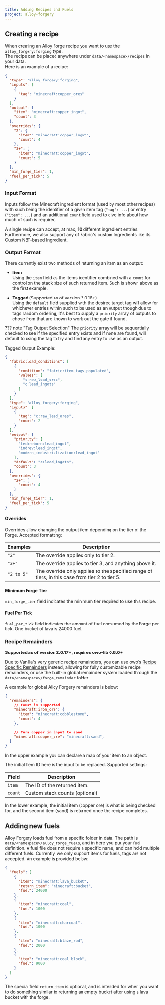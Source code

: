 ```yaml
---
title: Adding Recipes and Fuels
project: alloy-forgery
---
```


## Creating a recipe
When creating an Alloy Forge recipe you want to use the `alloy_forgery:forging` type.  
The recipe can be placed anywhere under `data/<namespace>/recipes` in your data.  
Here is an example of a recipe:  

```JSON title="copper_ingots_from_ore.json"
{
  "type": "alloy_forgery:forging",
  "inputs": [
    {
      "tag": "minecraft:copper_ores"
    }
  ],
  "output": {
    "item": "minecraft:copper_ingot",
    "count": 3
  },
  "overrides": {
    "2": {
      "item": "minecraft:copper_ingot",
      "count": 4
    },
    "3+": {
      "item": "minecraft:copper_ingot",
      "count": 5
    }
  },
  "min_forge_tier": 1,
  "fuel_per_tick": 5
}
```

### Input Format
Inputs follow the Minecraft ingredient format (used by most other recipes) with such being the identifier of a given item tag (`"tag": ...`) or entry (`"item": ...`) and an additional `count` field used to give info about how much of such is required. 

A single recipe can accept, at max, **10** different ingredient entries. Furthermore, we also support any of Fabric's custom Ingredients like its Custom NBT-based Ingredient.

### Output Format

There currently exist two methods of returning an item as an output:

- **Item**  
  Using the `item` field as the items identifier combined with a `count` for control on the stack size of such returned item. Such is shown above as the first example.

- **Tagged** (Supported as of version 2.0.16+)  
  Using the `default` field supplied with the desired target tag will allow for whichever entries within such to be used as an output though due to tags random ordering, it's best to supply a `priority` array of outputs to chose from that are known to work out the gate if found. 

??? note "Tag Output Selection"
    The `priority` array will be sequentially checked to see if the specified entry exists and if none are found, will default to using the tag to try and find any entry to use as an output.

Tagged Output Example:
```JSON
{
  "fabric:load_conditions": [
    {
      "condition": "fabric:item_tags_populated",
      "values": [
        "c:raw_lead_ores",
        "c:lead_ingots"
      ]
    }
  ],
  "type": "alloy_forgery:forging",
  "inputs": [
    {
      "tag": "c:raw_lead_ores",
      "count": 2
    }
  ],
  "output": {
    "priority": [
      "techreborn:lead_ingot",
      "indrev:lead_ingot",
      "modern_industrialization:lead_ingot"
    ],
    "default": "c:lead_ingots",
    "count": 3
  },
  "overrides": {
    "2+": {
      "count": 4
    }
  },
  "min_forge_tier": 1,
  "fuel_per_tick": 5
}
```

#### Overrides
Overrides allow changing the output item depending on the tier of the Forge. Accepted formatting: 

| Examples   | Description                                                                                    |
|------------|------------------------------------------------------------------------------------------------|
| `"2"`      | The override applies only to tier 2.                                                           |
| `"3+"`     | The override applies to tier 3, and anything above it.                                         |
| `"2 to 5"` | The override only applies to the specified range of tiers, in this case from tier 2 to tier 5. |

#### Minimum Forge Tier
`min_forge_tier` field indicates the minimum tier required to use this recipe.

#### Fuel Per Tick
`fuel_per_tick` field indicates the amount of fuel consumed by the Forge per tick. One bucket of lava is 24000 fuel.

### Recipe Remainders
**Supported as of version 2.0.17+, requires owo-lib 0.8.0+**

Due to Vanilla's very generic recipe remainders, you can use owo's [Recipe Specific Remainders](../owo/recipe-remainders.md) instead, allowing for fully customizable recipe remainders, or use the built-in global remainder system loaded through the `data/<namespace>/forge_remainder` folder.

A example for global Alloy Forgery remainders is below:
```JSON
{
  "remainders": {
    // Count is supported
    "minecraft:iron_ore": {
      "item": "minecraft:cobblestone",
      "count": 4
    },

    // Turn copper in input to sand
    "minecraft:copper_ore": "minecraft:sand",
  }
}
```

In the upper example you can declare a map of your item to an object. 

The initial Item ID here is the input to be replaced. Supported settings:

| Field   | Description                    |
|---------|--------------------------------|
| `item`  | The ID of the returned item.   |
| `count` | Custom stack counts (optional) |

In the lower example, the initial item (copper ore) is what is being checked for, and the second item (sand) is returned once the recipe completes.

## Adding new fuels  
Alloy Forgery loads fuel from a specific folder in data. The path is `data/<namespace>/alloy_forge_fuels`, and in here you put your fuel definition. A fuel file does not require a specific name, and can hold multiple different fuels. Currently, we only support items for fuels, tags are not accepted. An example is provided below: 

```JSON
{
  "fuels": [
    {
      "item": "minecraft:lava_bucket",
      "return_item": "minecraft:bucket",
      "fuel": 24000
    },
    {
      "item": "minecraft:coal",
      "fuel": 1000
    },
    {
      "item": "minecraft:charcoal",
      "fuel": 1000
    },
    {
      "item": "minecraft:blaze_rod",
      "fuel": 2000
    },
    {
      "item": "minecraft:coal_block",
      "fuel": 9000
    }
  ]
}
```  
The special field `return_item` is optional, and is intended for when you want to do something similar to returning an empty bucket after using a lava bucket with the forge.